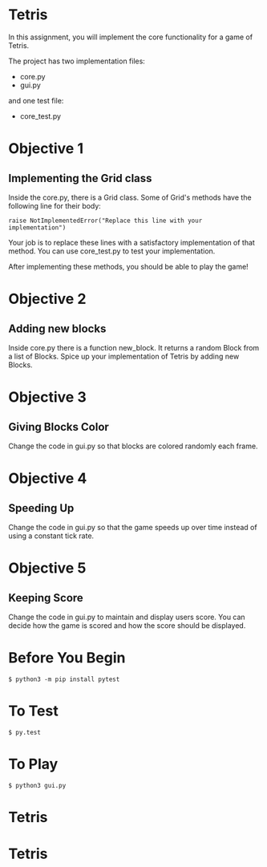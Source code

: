 # Tetris

In this assignment, you will implement the core functionality for a game of Tetris.

The project has two implementation files:
- core.py
- gui.py

and one test file:
- core_test.py


# Objective 1
## Implementing the Grid class

Inside the core.py, there is a Grid class.
Some of Grid's methods have the following line for their body:

    raise NotImplementedError("Replace this line with your implementation")

Your job is to replace these lines with a satisfactory implementation of that method.
You can use core_test.py to test your implementation.

After implementing these methods, you should be able to play the game!

# Objective 2
## Adding new blocks

Inside core.py there is a function new_block.
It returns a random Block from a list of Blocks.
Spice up your implementation of Tetris by adding new Blocks.

# Objective 3
## Giving Blocks Color

Change the code in gui.py so that blocks are colored randomly each frame.

# Objective 4
## Speeding Up

Change the code in gui.py so that the game speeds up over time instead of using a constant tick rate.

# Objective 5
## Keeping Score

Change the code in gui.py to maintain and display users score.
You can decide how the game is scored and how the score should be displayed.

# Before You Begin

    $ python3 -m pip install pytest

# To Test

    $ py.test

# To Play

    $ python3 gui.py
# Tetris
# Tetris
